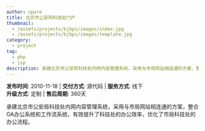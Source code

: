 ```yaml
---
author: upare
title: 北京市公安局科技处门户
thumbnail:
  - /assets/projects/bjbps/images/index.jpg
  - /assets/projects/bjbps/images/template.jpg
category:
  - project
tag:
  - php
  - jsp
description: 承建北京市公安局科技处内网内容管理系统，采用与市局网站相连通的方案，整合OA办公系统和工作流系统，有效提升了科技处的办公效率，优化了市局科技处的办公流程。
---
```

**发布时间**: 2010-11-18 | **交付方式**: 源代码 | **服务方式**: 线下  
**升级方式**: 定制 | **售后周期**: 360天

承建北京市公安局科技处内网内容管理系统，采用与市局网站相连通的方案，整合OA办公系统和工作流系统，有效提升了科技处的办公效率，优化了市局科技处的办公流程。